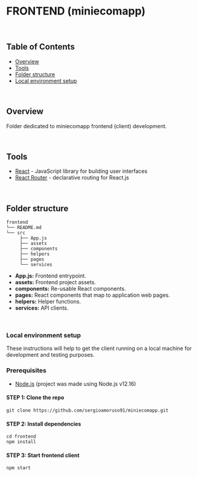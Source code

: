 # FRONTEND (miniecomapp)

<br>

## Table of Contents

* [Overview](#overview)
* [Tools](#tools)
* [Folder structure](#folder-structure)
* [Local environment setup](#local-environment-setup)

<br>

## Overview

Folder dedicated to miniecomapp frontend (client) development.

<br>

## Tools

* [React](https://reactjs.org/) - JavaScript library for building user interfaces
* [React Router](https://reactrouter.com/) - declarative routing for React.js

<br>

## Folder structure

```
frontend
└── README.md
└── src
     ├── App.js
     ├── assets
     ├── components
     ├── helpers
     ├── pages
     └── services
```

* **App.js:** Frontend entrypoint.
* **assets:** Frontend project assets.
* **components:** Re-usable React components.
* **pages:** React components that map to application web pages.
* **helpers:** Helper functions.
* **services:** API clients.

<br>

### Local environment setup

These instructions will help to get the client running on a local machine for development and testing purposes.

### Prerequisites

* [Node.js](https://nodejs.org/) (project was made using Node.js v12.16)

#### STEP 1: Clone the repo

```
git clone https://github.com/sergioamoruso91/miniecomapp.git
```

#### STEP 2: Install dependencies

```
cd frontend
npm install
```

#### STEP 3: Start frontend client

```
npm start
```